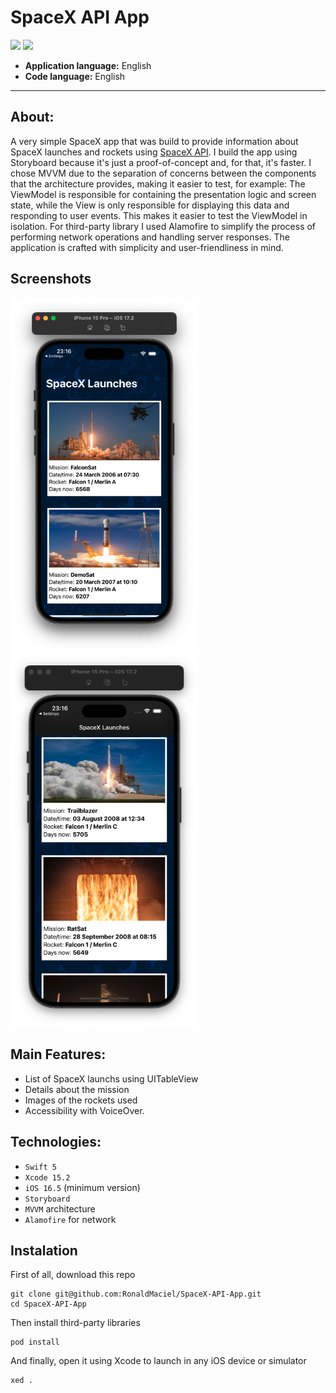 # SpaceX API App

![](https://badgen.net/badge/iOS/16/blue) ![](https://badgen.net/badge/Swift/5/orange)

- **Application language:** English
- **Code language:** English
___

## About:
A very simple SpaceX app that was build to provide information about SpaceX launches and rockets using [SpaceX API](https://documenter.getpostman.com/view/2025350/RWaEzAiG?version=latest). I build the app using Storyboard because it's just a proof-of-concept and, for that, it's faster. I chose MVVM due to the separation of concerns between the components that the architecture provides, making it easier to test, for example: The ViewModel is responsible for containing the presentation logic and screen state, while the View is only responsible for displaying this data and responding to user events. This makes it easier to test the ViewModel in isolation. For third-party library I used Alamofire to simplify the process of performing network operations and handling server responses. The application is crafted with simplicity and user-friendliness in mind.

## Screenshots
<img src="Screenshots/spacex-launches1.png" alt="alt text" width="300"> <img src="Screenshots/spacex-launches2.png" alt="alt text" width="300">

## Main Features:
- List of SpaceX launchs using UITableView
- Details about the mission 
- Images of the rockets used
- Accessibility with VoiceOver. 

## Technologies:
- `Swift 5`
- `Xcode 15.2`
- `iOS 16.5` (minimum version)
- `Storyboard`
- `MVVM` architecture
- `Alamofire` for network

## Instalation
First of all, download this repo

```
git clone git@github.com:RonaldMaciel/SpaceX-API-App.git
cd SpaceX-API-App
```

Then install third-party libraries

```
pod install
```

And finally, open it using Xcode to launch in any iOS device or simulator

```
xed .
```
